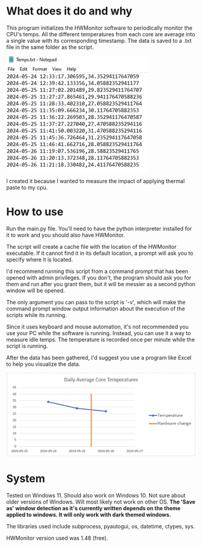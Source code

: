 # What does it do and why
This program initializes the HWMonitor software to periodically monitor the CPU's temps. All the different temperatures from each core are average into a single value with its corresponding timestamp. The data is saved to a .txt file in the same folder as the script.

![temps data](images/data1.jpg "Temperatures Recorded")

I created it because I wanted to measure the impact of applying thermal paste to my cpu.
# How to use
Run the main.py file. You'll need to have the python interpreter installed for it to work and you should also have HWMonitor.

The script will create a cache file with the location of the HWMonitor executable. If it cannot find it in its default location, a prompt will ask you to specify where it is located.

I'd recommend running this script from a command prompt that has been opened with admin privileges. If you don't, the program should ask you for them and run after you grant them, but it will be messier as a second python window will be opened.

The only argument you can pass to the script is '-v', which will make the command prompt window output information about the execution of the scripts while its running.

Since it uses keyboard and mouse automation, it's not recommended you use your PC while the software is running. Instead, you can use it a way to measure idle temps. The temperature is recorded once per minute while the script is running.

After the data has been gathered, I'd suggest you use a program like Excel to help you visualize the data.

![Example Excel Chart](images/chart1.jpg "Excel Chart")

# System
Tested on Windows 11. Should also work on Windows 10. Not sure about older versions of Windows. Will most likely not work on other OS. **The 'Save as' window detection as it's currently written depends on the theme applied to windows. It will only work with dark themed windows.**

The libraries used include subprocess, pyautogui, os, datetime, ctypes, sys.

HWMonitor version used was 1.48 (free).